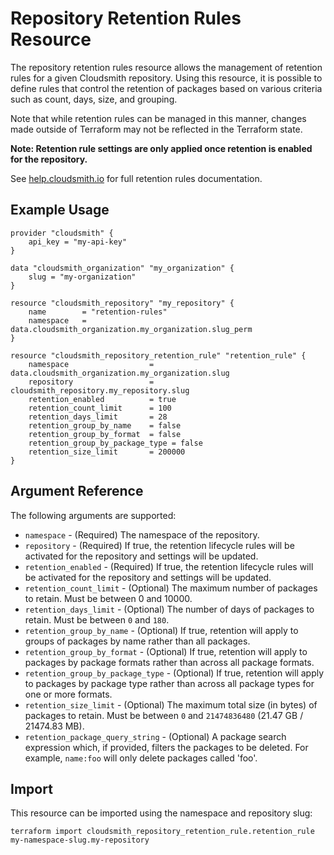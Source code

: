 # Repository Retention Rules Resource

The repository retention rules resource allows the management of retention rules for a given Cloudsmith repository. Using this resource, it is possible to define rules that control the retention of packages based on various criteria such as count, days, size, and grouping.

Note that while retention rules can be managed in this manner, changes made outside of Terraform may not be reflected in the Terraform state.

**Note: Retention rule settings are only applied once retention is enabled for the repository.**

See [help.cloudsmith.io](https://help.cloudsmith.io/docs/retention-lifecycle#:~:text=Retention%20rules%20only%20activate%20when,1000%20day%20package%20be%20deleted.) for full retention rules documentation.

## Example Usage

```hcl
provider "cloudsmith" {
    api_key = "my-api-key"
}

data "cloudsmith_organization" "my_organization" {
    slug = "my-organization"
}

resource "cloudsmith_repository" "my_repository" {
    name        = "retention-rules"
    namespace   = data.cloudsmith_organization.my_organization.slug_perm
}

resource "cloudsmith_repository_retention_rule" "retention_rule" {
    namespace                  = data.cloudsmith_organization.my_organization.slug
    repository                 = cloudsmith_repository.my_repository.slug
    retention_enabled          = true
    retention_count_limit      = 100
    retention_days_limit       = 28
    retention_group_by_name    = false
    retention_group_by_format  = false
    retention_group_by_package_type = false
    retention_size_limit       = 200000
}
```

## Argument Reference

The following arguments are supported:

* `namespace` - (Required) The namespace of the repository.
* `repository` - (Required) If true, the retention lifecycle rules will be activated for the repository and settings will be updated.
* `retention_enabled` - (Required) If true, the retention lifecycle rules will be activated for the repository and settings will be updated.
* `retention_count_limit` - (Optional) The maximum number of packages to retain. Must be between 0 and 10000.
* `retention_days_limit` - (Optional) The number of days of packages to retain. Must be between `0` and `180`.
* `retention_group_by_name` - (Optional) If true, retention will apply to groups of packages by name rather than all packages.
* `retention_group_by_format` - (Optional) If true, retention will apply to packages by package formats rather than across all package formats.
* `retention_group_by_package_type` - (Optional) If true, retention will apply to packages by package type rather than across all package types for one or more formats.
* `retention_size_limit` - (Optional) The maximum total size (in bytes) of packages to retain. Must be between `0` and `21474836480` (21.47 GB / 21474.83 MB).
* `retention_package_query_string` - (Optional) A package search expression which, if provided, filters the packages to be deleted. For example, `name:foo` will only delete packages called 'foo'.

## Import

This resource can be imported using the namespace and repository slug:

```shell
terraform import cloudsmith_repository_retention_rule.retention_rule my-namespace-slug.my-repository
```
